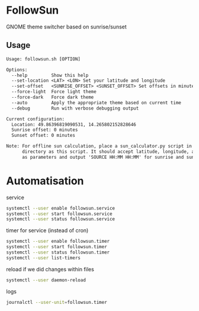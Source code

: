 # FollowSun

GNOME theme switcher based on sunrise/sunset

## Usage

```txt
Usage: followsun.sh [OPTION]

Options:
  --help         Show this help
  --set-location <LAT> <LON> Set your latitude and longitude
  --set-offset   <SUNRISE_OFFSET> <SUNSET_OFFSET> Set offsets in minutes
  --force-light  Force light theme
  --force-dark   Force dark theme
  --auto         Apply the appropriate theme based on current time
  --debug        Run with verbose debugging output

Current configuration:
  Location: 49.86396819090531, 14.265802152828646
  Sunrise offset: 0 minutes
  Sunset offset: 0 minutes

Note: For offline sun calculation, place a sun_calculator.py script in the same
      directory as this script. It should accept latitude, longitude, and offsets
      as parameters and output 'SOURCE HH:MM HH:MM' for sunrise and sunset.
```

# Automatisation

service 

```bash
systemctl --user enable followsun.service
systemctl --user start followsun.service
systemctl --user status followsun.service
```

timer for service (instead of cron)

```bash
systemctl --user enable followsun.timer
systemctl --user start followsun.timer
systemctl --user status followsun.timer
systemctl --user list-timers
```

reload if we did changes within files

```bash
systemctl --user daemon-reload
```

logs

```bash
journalctl --user-unit=followsun.timer
```


